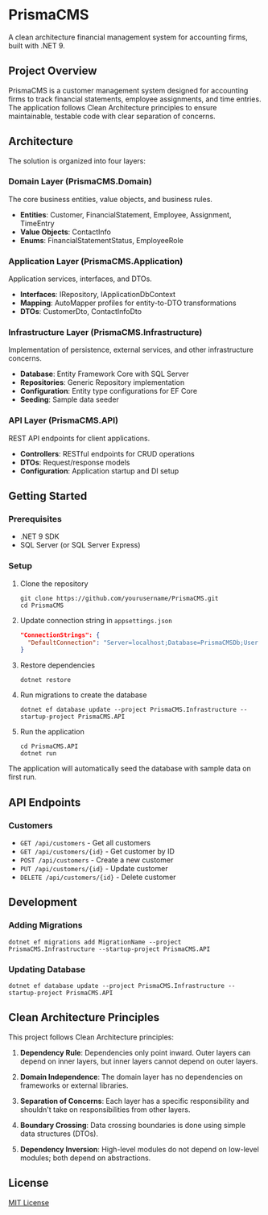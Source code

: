 # PrismaCMS

A clean architecture financial management system for accounting firms, built with .NET 9.

## Project Overview

PrismaCMS is a customer management system designed for accounting firms to track financial statements, employee assignments, and time entries. The application follows Clean Architecture principles to ensure maintainable, testable code with clear separation of concerns.

## Architecture

The solution is organized into four layers:

### Domain Layer (PrismaCMS.Domain)

The core business entities, value objects, and business rules.

- **Entities**: Customer, FinancialStatement, Employee, Assignment, TimeEntry
- **Value Objects**: ContactInfo
- **Enums**: FinancialStatementStatus, EmployeeRole

### Application Layer (PrismaCMS.Application)

Application services, interfaces, and DTOs.

- **Interfaces**: IRepository<T>, IApplicationDbContext
- **Mapping**: AutoMapper profiles for entity-to-DTO transformations
- **DTOs**: CustomerDto, ContactInfoDto

### Infrastructure Layer (PrismaCMS.Infrastructure)

Implementation of persistence, external services, and other infrastructure concerns.

- **Database**: Entity Framework Core with SQL Server
- **Repositories**: Generic Repository implementation
- **Configuration**: Entity type configurations for EF Core
- **Seeding**: Sample data seeder

### API Layer (PrismaCMS.API)

REST API endpoints for client applications.

- **Controllers**: RESTful endpoints for CRUD operations
- **DTOs**: Request/response models
- **Configuration**: Application startup and DI setup

## Getting Started

### Prerequisites

- .NET 9 SDK
- SQL Server (or SQL Server Express)

### Setup

1. Clone the repository

   ```
   git clone https://github.com/yourusername/PrismaCMS.git
   cd PrismaCMS
   ```

2. Update connection string in `appsettings.json`

   ```json
   "ConnectionStrings": {
     "DefaultConnection": "Server=localhost;Database=PrismaCMSDb;User Id=sa;Password=YourPassword;TrustServerCertificate=true"
   }
   ```

3. Restore dependencies

   ```
   dotnet restore
   ```

4. Run migrations to create the database

   ```
   dotnet ef database update --project PrismaCMS.Infrastructure --startup-project PrismaCMS.API
   ```

5. Run the application
   ```
   cd PrismaCMS.API
   dotnet run
   ```

The application will automatically seed the database with sample data on first run.

## API Endpoints

### Customers

- `GET /api/customers` - Get all customers
- `GET /api/customers/{id}` - Get customer by ID
- `POST /api/customers` - Create a new customer
- `PUT /api/customers/{id}` - Update customer
- `DELETE /api/customers/{id}` - Delete customer

## Development

### Adding Migrations

```
dotnet ef migrations add MigrationName --project PrismaCMS.Infrastructure --startup-project PrismaCMS.API
```

### Updating Database

```
dotnet ef database update --project PrismaCMS.Infrastructure --startup-project PrismaCMS.API
```

## Clean Architecture Principles

This project follows Clean Architecture principles:

1. **Dependency Rule**: Dependencies only point inward. Outer layers can depend on inner layers, but inner layers cannot depend on outer layers.

2. **Domain Independence**: The domain layer has no dependencies on frameworks or external libraries.

3. **Separation of Concerns**: Each layer has a specific responsibility and shouldn't take on responsibilities from other layers.

4. **Boundary Crossing**: Data crossing boundaries is done using simple data structures (DTOs).

5. **Dependency Inversion**: High-level modules do not depend on low-level modules; both depend on abstractions.

## License

[MIT License](LICENSE)
